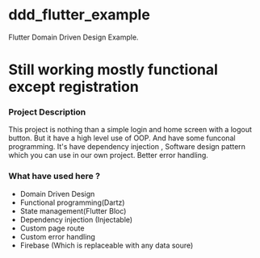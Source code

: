 # ddd_flutter_example
 Flutter Domain Driven Design Example.

# Still working mostly functional except registration 

### Project Description
This project is nothing than a simple login and home screen with a logout button. But it have a high level use of OOP. And have some funconal programming. It's have dependency injection , Software design pattern which you can use in our own project. Better error handling.

### What have used here ?
* Domain Driven Design
* Functional programming(Dartz)
* State management(Flutter Bloc)
* Dependency injection (Injectable)
* Custom page route
* Custom error handling
* Firebase (Which is replaceable with any data soure)

